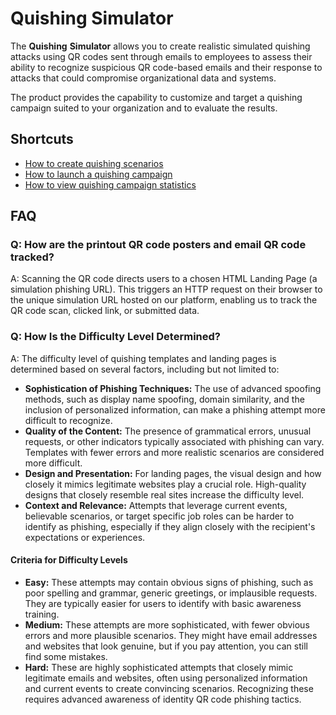# Quishing Simulator

The **Quishing** **Simulator** allows you to create realistic simulated quishing attacks using QR codes sent through emails to employees to assess their ability to recognize suspicious QR code-based emails and their response to attacks that could compromise organizational data and systems.

The product provides the capability to customize and target a quishing campaign suited to your organization and to evaluate the results.

## Shortcuts

* [How to create quishing scenarios](manage-quishing-scenarios/quishing-scenarios.md)
* [How to launch a quishing campaign](quishing-campaign-manager.md)
* [How to view quishing campaign statistics](quishing-campaign-reports.md)

## FAQ

### Q: How are the printout QR code posters and email QR code tracked?

A: Scanning the QR code directs users to a chosen HTML Landing Page (a simulation phishing URL). This triggers an HTTP request on their browser to the unique simulation URL hosted on our platform, enabling us to track the QR code scan, clicked link, or submitted data.

### Q: How Is the Difficulty Level Determined?

A: The difficulty level of quishing templates and landing pages is determined based on several factors, including but not limited to:

* **Sophistication of Phishing Techniques:** The use of advanced spoofing methods, such as display name spoofing, domain similarity, and the inclusion of personalized information, can make a phishing attempt more difficult to recognize.
* **Quality of the Content:** The presence of grammatical errors, unusual requests, or other indicators typically associated with phishing can vary. Templates with fewer errors and more realistic scenarios are considered more difficult.
* **Design and Presentation:** For landing pages, the visual design and how closely it mimics legitimate websites play a crucial role. High-quality designs that closely resemble real sites increase the difficulty level.
* **Context and Relevance:** Attempts that leverage current events, believable scenarios, or target specific job roles can be harder to identify as phishing, especially if they align closely with the recipient's expectations or experiences.

#### Criteria for Difficulty Levels

* **Easy:** These attempts may contain obvious signs of phishing, such as poor spelling and grammar, generic greetings, or implausible requests. They are typically easier for users to identify with basic awareness training.
* **Medium:** These attempts are more sophisticated, with fewer obvious errors and more plausible scenarios. They might have email addresses and websites that look genuine, but if you pay attention, you can still find some mistakes.
* **Hard:** These are highly sophisticated attempts that closely mimic legitimate emails and websites, often using personalized information and current events to create convincing scenarios. Recognizing these requires advanced awareness of identity QR code phishing tactics.
